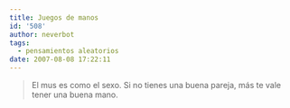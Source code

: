 ```yaml
---
title: Juegos de manos
id: '508'
author: neverbot
tags:
  - pensamientos aleatorios
date: 2007-08-08 17:22:11
---
```


> El mus es como el sexo. Si no tienes una buena pareja, más te vale tener una buena mano.